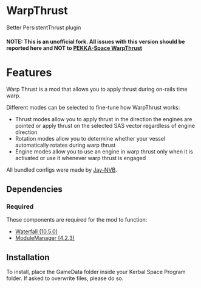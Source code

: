 # WarpThrust

Better PersistentThrust plugin
#### NOTE: This is an unofficial fork. All issues with this version should be reported here and NOT to [PEKKA-Space WarpThrust](https://github.com/PEKKA-Space/WarpThrust)

# Features
Warp Thrust is a mod that allows you to apply thrust during on-rails time warp.

Different modes can be selected to fine-tune how WarpThrust works:
* Thrust modes allow you to apply thrust in the direction the engines are pointed or apply thrust on the selected SAS vector regardless of engine direction 
* Rotation modes allow you to determine whether your vessel automatically rotates during warp thrust
* Engine modes allow you to use an engine in warp thrust only when it is activated or use it whenever warp thrust is engaged

All bundled configs were made by [Jay-NVB](https://github.com/Jay-NVB/).

## Dependencies

### Required
These components are required for the mod to function:
* [Waterfall (10.5.0)](https://github.com/post-kerbin-mining-corporation/Waterfall)
* [ModuleManager (4.2.3)](https://github.com/sarbian/ModuleManager)

## Installation

To install, place the GameData folder inside your Kerbal Space Program folder. If asked to overwrite files, please do so.
